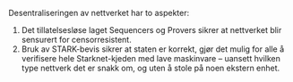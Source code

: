 Desentraliseringen av nettverket har to aspekter:

1. Det tillatelsesløse laget Sequencers og Provers sikrer at nettverket blir sensurert for censorresistent.
2. Bruk av STARK-bevis sikrer at staten er korrekt, gjør det mulig for alle å verifisere hele Starknet-kjeden med lave maskinvare – uansett hvilken type nettverk det er snakk om, og uten å stole på noen ekstern enhet.